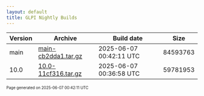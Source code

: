 ```yaml
---
layout: default
title: GLPI Nightly Builds
---
```


Version|Archive|Build date|Size
---|---|---|---
main|[main-cb2dda1.tar.gz](main-cb2dda1.tar.gz)|2025-06-07 00:42:11 UTC|84593763
10.0|[10.0-11cf316.tar.gz](10.0-11cf316.tar.gz)|2025-06-07 00:36:58 UTC|59781953

<font size="1">Page generated on 2025-06-07 00:42:11 UTC</font>
